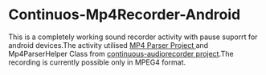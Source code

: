 # Continuos-Mp4Recorder-Android
This is a completely working sound recorder activity with pause suporrt for android devices.The activity utilised <a href="https://github.com/sannies/mp4parser">MP4 Parser Project </a> and Mp4ParserHelper Class from <a href="https://github.com/lassana/continuous-audiorecorder">continuous-audiorecorder project</a>.The recording is currently possible only in MPEG4 format.
